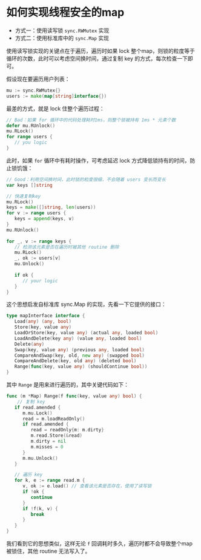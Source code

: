 # 如何实现线程安全的map

- 方式一：使用读写锁 `sync.RWMutex` 实现
- 方式二：使用标准库中的 `sync.Map` 实现

使用读写锁实现的关键点在于遍历，遍历时如果 lock 整个map，则锁的粒度等于循环的次数，此时可以考虑空间换时间，通过复制 key 的方式，每次检查一下即可。

假设现在要遍历用户列表：

```go
mu := sync.RWMutex{}  
users := make(map[string]interface{})
```

最差的方式，就是 lock 住整个遍历过程：

```go
// Bad：如果 for 循环中的代码处理耗时1ms，则整个锁被持有 1ms * 元素个数  
defer mu.RUnlock()  
mu.RLock()  
for range users {  
   // you logic  
}
```

此时，如果 `for` 循环中有耗时操作，可考虑延迟 lock 方式降低锁持有的时间，防止锁饥饿：

```go
// Good：利用空间换时间，此时锁的粒度很细，不会随着 users 变长而变长  
var keys []string  

// 快速复制key
mu.RLock()  
keys = make([]string, len(users))  
for v := range users {  
   keys = append(keys, v)  
}  
mu.RUnlock()  
  
for _, v := range keys {  
   // 检测该元素是否在遍历时被其他 routine 删除
   mu.RLock()  
   _, ok := users[v]  
   mu.Unlock()  
  
   if ok {  
      // your logic  
   }  
}
```

这个思想启发自标准库 sync.Map 的实现，先看一下它提供的接口：

```go
type mapInterface interface {  
   Load(any) (any, bool)  
   Store(key, value any)  
   LoadOrStore(key, value any) (actual any, loaded bool)  
   LoadAndDelete(key any) (value any, loaded bool)  
   Delete(any)  
   Swap(key, value any) (previous any, loaded bool)  
   CompareAndSwap(key, old, new any) (swapped bool)  
   CompareAndDelete(key, old any) (deleted bool)  
   Range(func(key, value any) (shouldContinue bool))  
}
```

其中 `Range` 是用来进行遍历的，其中关键代码如下：

```go
func (m *Map) Range(f func(key, value any) bool) {  
    // 复制 key
   if read.amended {  
	  m.mu.Lock()
      read = m.loadReadOnly()  
      if read.amended {  
         read = readOnly{m: m.dirty}  
         m.read.Store(&read)  
         m.dirty = nil  
         m.misses = 0  
      }  
      m.mu.Unlock()  
   }  

   // 遍历 key 
   for k, e := range read.m {  
      v, ok := e.load() // 查看该元素是否存在，使用了读写锁
      if !ok {  
         continue  
      }  
      if !f(k, v) {  
         break  
      }  
   }  
}
```

我们看到它的思想类似，这样无论 `f` 回调耗时多久，遍历时都不会导致整个map被锁住，其他 routine 无法写入了。